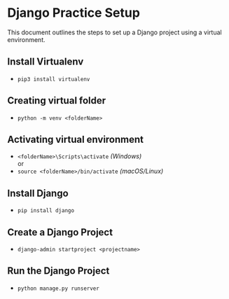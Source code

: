 # Django Practice Setup

This document outlines the steps to set up a Django project using a virtual environment.

## Install Virtualenv
- `pip3 install virtualenv`

## Creating virtual folder
- `python -m venv <folderName>`

## Activating virtual environment
- `<folderName>\Scripts\activate`  *(Windows)*  
  or  
- `source <folderName>/bin/activate` *(macOS/Linux)*

## Install Django
- `pip install django`

## Create a Django Project
- `django-admin startproject <projectname>`

## Run the Django Project
- `python manage.py runserver`
